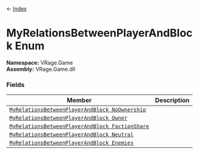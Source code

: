 ← [Index](index.md)
# MyRelationsBetweenPlayerAndBlock Enum
**Namespace:** VRage.Game  
**Assembly:** VRage.Game.dll  
### Fields
|Member|Description|
|---|---|
|[`MyRelationsBetweenPlayerAndBlock NoOwnership`](VRage.Game.NoOwnership.md)||
|[`MyRelationsBetweenPlayerAndBlock Owner`](VRage.Game.Owner.md)||
|[`MyRelationsBetweenPlayerAndBlock FactionShare`](VRage.Game.FactionShare.md)||
|[`MyRelationsBetweenPlayerAndBlock Neutral`](VRage.Game.Neutral.md)||
|[`MyRelationsBetweenPlayerAndBlock Enemies`](VRage.Game.Enemies.md)||
